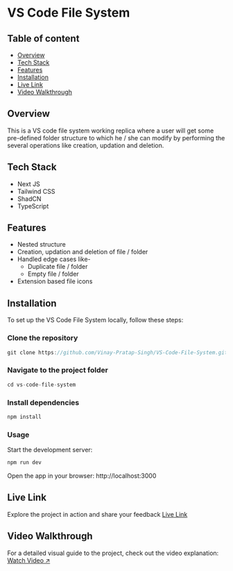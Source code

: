 # **VS Code File System**

## **Table of content**

- [Overview](#overview)
- [Tech Stack](#tech-stack)
- [Features](#features)
- [Installation](#installation)
- [Live Link](#live-link)
- [Video Walkthrough](#video-walkthrough)

## **Overview**

This is a VS code file system working replica where a user will get some pre-defined folder structure to which he / she can modify by performing the several operations like creation, updation and deletion.

## **Tech Stack**

- Next JS
- Tailwind CSS
- ShadCN
- TypeScript

## **Features**

- Nested structure
- Creation, updation and deletion of file / folder
- Handled edge cases like-
  - Duplicate file / folder
  - Empty file / folder
- Extension based file icons

## **Installation**

To set up the VS Code File System locally, follow these steps:

### **Clone the repository**

```js
git clone https://github.com/Vinay-Pratap-Singh/VS-Code-File-System.git
```

### **Navigate to the project folder**

```js
cd vs-code-file-system
```

### **Install dependencies**

```js
npm install
```

### **Usage**

Start the development server:

```js
npm run dev
```

Open the app in your browser: http://localhost:3000

## **Live Link**

Explore the project in action and share your feedback [Live Link](https://vs-code-file-system.vercel.app/)

## **Video Walkthrough**

For a detailed visual guide to the project, check out the video explanation: [Watch Video ↗️](https://www.linkedin.com/posts/vinay-pratap-singh-harvi-4b265a212_nextjs-nextjs14-reactjs-activity-7158434529102196736-JuJN?utm_source=share&utm_medium=member_desktop)
